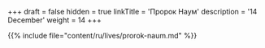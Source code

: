 +++
draft = false
hidden = true
linkTitle = 'Пророк Наум'
description = '14 December'
weight = 14
+++

{{% include file="content/ru/lives/prorok-naum.md" %}}
